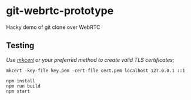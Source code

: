 # git-webrtc-prototype

Hacky demo of git clone over WebRTC

## Testing

*Use [mkcert](https://github.com/FiloSottile/mkcert) or your preferred method to create valid TLS certificates;*

```
mkcert -key-file key.pem -cert-file cert.pem localhost 127.0.0.1 ::1
```

```
npm install
npm run build
npm start
```
